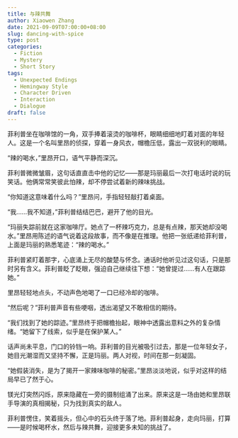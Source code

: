 ```yaml
---
title: 与辣共舞
author: Xiaowen Zhang
date: 2021-09-09T07:00:00+08:00
slug: dancing-with-spice
type: post
categories:
  - Fiction
  - Mystery
  - Short Story
tags:
  - Unexpected Endings
  - Hemingway Style
  - Character Driven
  - Interaction
  - Dialogue
draft: false
---
```


菲利普坐在咖啡馆的一角，双手捧着滚烫的咖啡杯，眼睛细细地盯着对面的年轻人。这是一个名叫里昂的侦探，穿着一身风衣，帽檐压低，露出一双锐利的眼睛。 

“辣的喝水，”里昂开口，语气平静而深沉。

菲利普微微皱眉，这句话直直击中他的记忆——那是玛丽最后一次打电话时说的玩笑话。他俩常常笑彼此怕辣，却不停尝试着新的辣味挑战。

“你知道这意味着什么吗？”里昂问，手指轻轻敲打着桌面。

“我......我不知道，”菲利普结结巴巴，避开了他的目光。

“玛丽失踪前就在这家咖啡厅。她点了一杯辣巧克力，总是有点辣，那天她却没喝水。”里昂用陈述的语气说着这段故事，而不像是在推理。他把一张纸递给菲利普，上面是玛丽的熟悉笔迹：“辣的喝水。”

菲利普紧盯着那字，心底涌上无尽的酸楚与怀念。通话时他听见过这句话，只是那时另有含义。菲利普眨了眨眼，强迫自己继续往下想：“她曾提过......有人在跟踪她。”

里昂轻轻地点头，不动声色地喝了一口已经冷却的咖啡。

“然后呢？”菲利普声音有些哽咽，透出渴望又不敢相信的期待。

“我们找到了她的踪迹。”里昂终于把帽檐抬起，眼神中透露出意料之外的复杂情绪。“她留下了线索，似乎是在保护某人。”

话声尚未平息，门口的铃铛一响。菲利普的目光被吸引过去，那是一位年轻女子，她目光潮湿而又坚持不懈，正是玛丽。两人对视，时间在那一刻凝固。

“她假装消失，是为了揭开一家辣味咖啡的秘密。”里昂淡淡地说，似乎对这样的结局早已了然于心。

镁光灯突然闪烁，原来隐藏在一旁的摄制组涌了出来。原来这是一场由她和里昂联手导演的真相揭秘，只为找到真实的敌人。

菲利普愣住，笑着摇头，但心中的石头终于落了地。菲利普起身，走向玛丽，打算——是时候喝杯水，然后与辣共舞，迎接更多未知的挑战了。